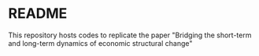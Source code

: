 # README
This repository hosts codes to replicate the paper "Bridging the short-term and long-term dynamics of economic structural change"
